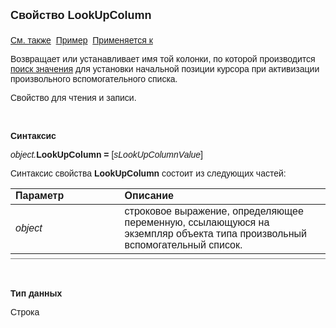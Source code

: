 <html>
<head>
<title>Произвольный вспомогательный список\LookUpColumn</title>
</head>

<body>

<p><font size="4" face="Arial"><strong>Свойство LookUpColumn<br>
<br>
</strong></font><font face="Arial"><a href="LookUpValue.html">См. также</a>&nbsp;
<u>Пример</u>&nbsp; <a href="../AsModalBrowser.html">Применяется к</a></font></p>

<p><font face="Arial">Возвращает или устанавливает имя той колонки, по 
которой производится <a
href="LookUpValue.html">поиск значения</a> для установки начальной позиции 
курсора при активизации произвольного вспомогательного списка.</font></p>

<p><font face="Arial">Свойство для чтения и записи. </font></p>

<p class="label">&nbsp;</p>

<p class="label"><font face="Arial"><b>Синтаксис</b></font></p>

<p><font face="Arial"><em>object.</em><strong>LookUpColumn = </strong>
[<em>sLookUpColumnValue</em>]</font></p>

<p><font face="Arial">Синтаксис свойства <strong>LookUpColumn</strong>
состоит из следующих частей:</font></p>

<table border="1" cellPadding="5" cols="2" frame="below" rules="rows" height="113">
<TBODY>
  <tr vAlign="top">
    <td class="label" width="29%" height="17"><font face="Arial"><b>
	Параметр</b></font></td>
    <td class="label" width="71%" height="17"><font face="Arial"><strong>
	Описание</strong></font></td>
  </tr>
  <tr>
    <td width="29%" height="36"><em><font face="Arial">object</font></em></td>
    <td width="71%" height="36"><font face="Arial">строковое 
	выражение, определяющее переменную, ссылающуюся на экземпляр объекта типа 
	произвольный вспомогательный список.</font></td>
  </tr>
  <tr>
    <td width="29%" height="18"><font face="Arial"><em>
	sLookUpColumnValue</em></font></td>
    <td width="71%" height="18"><font face="Arial">строковое 
	выражение, определяющее имя колонки по которой производится поиск значения 
	для установки начальной позиции курсора при активизации произвольного 
	вспомогательного списка. </font></td>
  </tr>
</TBODY>
</table>

<p class="label">&nbsp;</p>

<p class="label"><font face="Arial"><b>Тип данных</b></font></p>

<p><font face="Arial">Строка</font></p>
</body>
</html>
